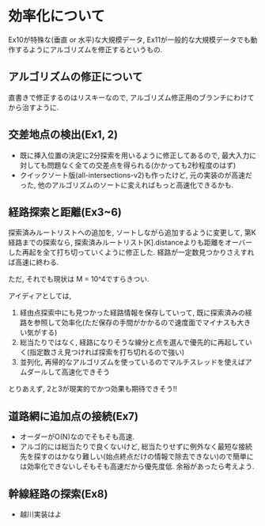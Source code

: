 # 効率化について

Ex10が特殊な(垂直 or 水平)な大規模データ, Ex11が一般的な大規模データでも動作するようにアルゴリズムを修正するというもの.

## アルゴリズムの修正について

直書きで修正するのはリスキーなので, アルゴリズム修正用のブランチにわけてから治すように.

## 交差地点の検出(Ex1, 2)

- 既に挿入位置の決定に2分探索を用いるように修正してあるので, 最大入力に対しても問題なく全ての交差点を得られる(かかっても2秒程度のはず)
- クイックソート版(all-intersections-v2)も作ったけど, 元の実装のが高速だった, 他のアルゴリズムのソートに変えればもっと高速化できるかも.

## 経路探索と距離(Ex3~6)

探索済みルートリストへの追加を, ソートしながら追加するように変更して, 第K経路までの探索なら, 探索済みルートリスト\[K\].distanceよりも距離をオーバーした再起を全て打ち切っていくように修正した. 経路が一定数見つかりさえすれば高速に終わる.

ただ, それでも現状は M = 10^4ですらきつい.

アイディアとしては,

1. 経由点探索中にも見つかった経路情報を保存していって, 既に探索済みの経路を参照して効率化(ただ保存の手間がかかるので速度面でマイナスも大きい気がする)
2. 総当たりではなく, 経路になりそうな線分と点を選んで優先的に再起していく(指定数さえ見つければ探索を打ち切れるので強い)
3. 並列化, 再帰的なアルゴリズムを使っているのでマルチスレッドを使えばアムダールして高速化できそう

とりあえず, 2と3が現実的でかつ効果も期待できそう!!

## 道路網に追加点の接続(Ex7)

- オーダーがO(N)なのでそもそも高速.
- アルゴ的には総当たりで良くないけど, 総当たりせずに例外なく最短な接続先を探すのはかなり難しい(始点終点だけの情報で除去できない)ので簡単には効率化できないしそもそも高速だから優先度低. 余裕があったら考えよう.

## 幹線経路の探索(Ex8)

- 越川実装はよ
